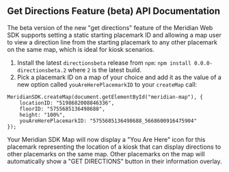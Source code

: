 ## Get Directions Feature (beta) API Documentation

The beta version of the new "get directions" feature of the Meridian Web SDK supports setting a static starting placemark ID and allowing a map user to view a direction line from the starting placemark to any other placemark on the same map, which is ideal for kiosk scenarios.

1. Install the latest `directionsbeta` release from `npm`: `npm install 0.0.0-directionsbeta.2` where `2` is the latest build.
2. Pick a placemark ID on a map of your choice and add it as the value of a new option called `youAreHerePlacemarkID` to your `createMap` call:

```
MeridianSDK.createMap(document.getElementById("meridian-map"), {
    locationID: "5198682008846336",
    floorID: "5755685136498688",
    height: "100%",
    youAreHerePlacemarkID: "5755685136498688_5668600916475904"
});
```

Your Meridian SDK Map will now display a "You Are Here" icon for this placemark representing the location of a kiosk that can display directions to other placemarks on the same map. Other placemarks on the map will automatically show a "GET DIRECTIONS" button in their information overlay.
